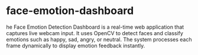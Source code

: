 # face-emotion-dashboard
he Face Emotion Detection Dashboard is a real-time web application that captures live webcam input. It uses OpenCV to detect faces and classify emotions such as happy, sad, angry, or neutral. The system processes each frame dynamically to display emotion feedback instantly. 
